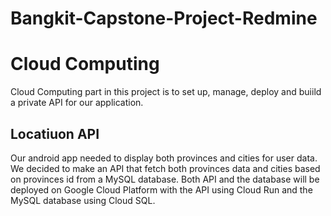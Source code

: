 # Bangkit-Capstone-Project-Redmine

# Cloud Computing

Cloud Computing part in this project is to set up, manage, deploy and buiild a private API for our application.

## Locatiuon API

Our android app needed to display both provinces and cities for user data. We decided to make an API that fetch both provinces data and cities based on provinces id from a MySQL database. Both API and the database will be deployed on Google Cloud Platform with the API using Cloud Run and the MySQL database using Cloud SQL.
